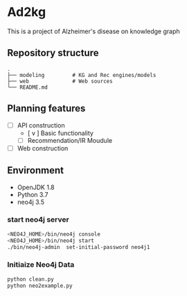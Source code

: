 # Ad2kg

This is a project of Alzheimer's disease on knowledge graph

## Repository structure

    .
    ├── modeling         # KG and Rec engines/models
    ├── web              # Web sources
    └── README.md

## Planning features

- [ ] API construction
    - [ v ] Basic functionality
    - [ ] Recommendation/IR Moudule
- [ ] Web construction

## Environment
-  OpenJDK 1.8
-  Python 3.7
-  neo4j 3.5

### start neo4j server
```sh
<NEO4J_HOME>/bin/neo4j console
<NEO4J_HOME>/bin/neo4j start
./bin/neo4j-admin  set-initial-password neo4j1
```

### Initiaize Neo4j Data
```sh
python clean.py
python neo2example.py
```